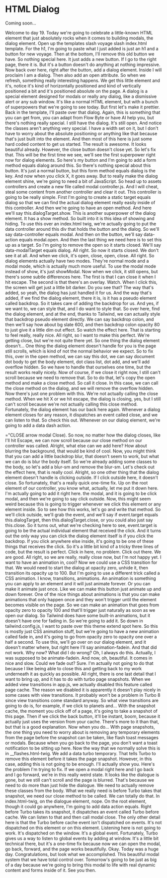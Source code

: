 # HTML Dialog

Coming soon...

Welcome to day 19. Today we're going to celebrate a little-known HTML element that just absolutely rocks when it comes to building modals, the dialog element. Open up the templates slash voyage slash index.html template. For the h1, I'm going to paste what I just added is just an h1 and a button for new voyage. Then at the bottom, I'll remove this old button we have. So nothing special here. It just adds a new button. If I go to the right page, there it is. But it's a button doesn't do anything at nothing impressive. Now back over here, right after the button, add a dialog element. Inside I will proclaim I am a dialog. Then also add an open attribute. So when we refresh, something really interesting happens. We get this little element and it's, notice it's kind of horizontally positioned and kind of vertically positioned a bit and it's positioned absolute on the page. A dialog is a special element designed for modals or really any dialog, like a dismissive alert or any sub window. It's like a normal HTML element, but with a bunch of superpowers that we're going to see today. But first let's make it prettier. Back in the template, I'll paste over that dialog. Again, this is something that you can get from, you can adapt from Flow Byte or have AI help you, but there's nothing really special. I still have the dialog. It's still open. And notice the classes aren't anything very special. I have a width set on it, but I don't have to worry about the absolute positioning or anything like that because that's just built into the element. And then most of this here is just some hard coded content to get us started. The result is awesome. It looks beautiful already. However, the close button doesn't close yet. So let's fix that. This will be the first time we see, we'll see the first superpower right now for dialog elements. So here's my button and I'm going to add a form method equals dialog around this. So there's nothing special about this button. It's just a normal button, but this form method equals dialog is the key. And now when you click X, it goes away. But to really make the dialog element shine, we're going to need a bit of JavaScript.  So head up to assets controllers and create a new file called modal controller.js. And I will cheat, steal some content from another controller and clear it out. This controller is going to be really simple. First I'm going to create a static target equals dialog so that we can find the actual dialog element really easily inside of this controller. And then we're going to have an open method. And here we'll say this.dialogTarget.show. This is another superpower of the dialog element. It has a show method. So built into it is this idea of showing and hiding. To use this over an index.html twig, we're actually going to put the data controller around this div that holds the button and the dialog. So we'll say data-controller equals modal. And then on the button, we'll say data-action equals modal.open. And then the last thing we need here is to set this up as a target. So I'm going to remove the open so it starts closed. We'll say data-modalTarget equals dialog. All right. So now it starts closed. We don't see it at all. And when we click, it's open, close, open, close. All right. So dialog elements actually have two modes. They're normal mode and a modal mode, which is actually much more useful. To use the modal mode instead of show, it's just showModal. Now when we click, it still opens, but there's some subtle differences here. The first is that I can close it when I hit escape. The second is that there's an overlay. Watch. When I click this, the screen will get just a little bit darker. Do you see that? The way that's added, so yeah, the dialog has just handled it for us. And the way that's added, if we find the dialog element, there it is, is it has a pseudo element called backdrop. So it takes care of adding the backdrop for us. And yes, if we want to, we can style that, and I do want to style that. So over here, find the dialog element, and at the end, thanks to Tailwind, we can actually style that backdrop pseudo element directly. We can say backdrop colon, and then we'll say how about bg slate 600, and then backdrop colon opacity 80 to just give it a little dim out effect. So watch the effect here.  That is starting to feel really, really nice. All right, so I want to make this perfect. We're getting close, but we're not quite there yet. So one thing the dialog element doesn't... One thing the dialog element doesn't handle for you is the page still scrolls, which is kind of not the normal behavior we expect. So to fix this, over in the open method, we can say this dot, we can say document dot body to get the body element, dot class list, dot add, and we'll add overflow hidden. So we have to handle that ourselves one time, but the result works really nicely. Now of course, if we close it right now, I still can't scroll because we need to remove that. So to do that, let's copy the open method and make a close method. So call it close. In this case, we can call the close method on the dialog, and we will remove the overflow hidden. Now there's just one problem with this. We're not actually calling the close method. When we hit X or we hit escape, the dialog is closing, yes, but I still can't scroll because we're not actually calling this close method. Fortunately, the dialog element has our back here again. Whenever a dialog element closes for any reason, it dispatches an event called close, and we can listen to that. So check this out. Whenever on our dialog element, we're going to add a data dash action.

="CLOSE arrow modal Close). So now, no matter how the dialog closes, like I'll hit Escape, we can now scroll because our close method on our controller was called. Alright, what else can we add here? How about blurring the background, that would be kind of cool. Now, you might think that you can add a little backdrop blur, that doesn't seem to work, but what we can do is blur the body itself. So we're already adding some classes to the body, so let's add a blur-sm and remove the blur-sm. Let's check out the effect here, that is really cool. Alright, so one other thing that the dialog element doesn't handle is clicking outside. If I click outside here, it doesn't close. So fortunately, that's a really quick one-time fix. Up on the root element of our controller, you know what, actually, let me put it down here. I'm actually going to add it right here. the modal, and it is going to be click modal, and then we're going to say click outside. Now, this might seem weird because this is going to trigger whenever we click this element or any element inside. So to see how this works, let's go and write that method. So we'll click outside, we'll grab the event, and we'll say if event.target equals this.dialogTarget, then this.dialogTarget.close, or you could also just say this.close. So it turns out, what we're checking here to see, event.target is going to be the actual individual element that received the click. And it turns out the only way you can click the dialog element itself is if you click the backdrop. If you click anywhere else inside, it's going to be one of these things that receives the click. So it's a little bit kind of a tricky three lines of code, but the result is perfect. Click in here, no problem. Click out there. We are good. All right, so we are really, really close now, but I'm not happy yet. I want to have an animation in, cool? Now we could use a CSS transition for that. We would need to start the dialog at opacity zero, unhide it, then transition its opacity up to 100. But I'm going to use a different trick called a CSS animation. I know, transitions, animations.  An animation is something you can apply to an element and it will just animate forever. Or you can make it animate just once. Like we can make this button just animate up and down forever. One of the nice things about animations is that you can make animations that only happen once and they won't trigger until the element becomes visible on the page. So we can make an animation that goes from opacity zero to opacity 100 and that'll trigger just naturally as soon as we open our dialog. So Tailwind does have some built-in animations, but it doesn't have one for fading in. So we're going to add it. So down in tailwind.config.js, I want to paste over this theme extend spot here. So this is mostly just CSS animation stuff, but we're going to have a new animation called fade in, and it's going to go from opacity zero to opacity one over a half a second. To use this, we'll go over on our dialog element, and it doesn't matter where, but right here I'll say animation-fadein. And that did not work. Why now? What did I do wrong? Oh, I always do this. Actually, I was supposed to be animate-fadein. And now, oh, beautiful. It comes in nice and slow. Could we fade out? Sure. I'm actually not going to do that because I like being able to close this and getting back to my work underneath it as quickly as possible. All right, there is one last detail that I want to bring up, and it has to do with turbo page snapshots. When we added view transitions in app.js, we actually disabled this feature called page cache. The reason we disabled it is apparently it doesn't play nicely in some cases with view transitions. It probably won't be a problem in Turbo 8 since view transitions come standard anyway. So what view transitions are going to do is, for example, if we click to planets and... With the snapshot cache, the moment you click off of a page, it's going to take a snapshot of this page. Then if we click the back button, it'll be instant, boom, because it actually just uses the version from your cache. There's more to it than that, but that is a good explanation. Now when you do...  With page snapshots, the one thing you need to worry about is removing any temporary elements from the page before the snapshot can be taken, like flash toast messages or modals. Because when you go back to the page, you don't want a toast notification to be sitting up here. Now the way that we normally solve this is in __flashes.html-twig. We add a data turbo temporary. That tells Turbo to remove this element before it takes the page snapshot. However, in this case, adding this is not going to be enough. I'll actually show you. Here's the problem I'm trying to fix. If we open a modal right here and I go back and I go forward, we're in this really weird state. It looks like the dialogue is gone, but we still can't scroll and the page is blurred. That's because we need to do more than just hide the dialogue. We need to actually remove these classes from the body. What we really need is before Turbo takes that snapshot, we need our close method to be called. We can totally do that. In index.html-twig, on the dialogue element, nope. On the root element, though it could go anywhere, I'm going to add data action equals. Right before Turbo takes its snapshot, it dispatches an event called Turbo before cache. We can listen to that and then call modal close. The only other detail here is that the Turbo before cache event isn't dispatched on events. It's not dispatched on this element or on this element. Listening here is not going to work. It's dispatched on the window. It's a global event. Fortunately, Turbo gives us a way to listen to global events by adding at window. It's a little bit technical there, but it's a one-time fix because now we can open the modal, go back, forward, and the page works beautifully. Okay. Today was a huge day. Congratulations, but look what we accomplished. This beautiful modal system that we have total control over. Tomorrow's going to be just as big of a day because we're going to bring this modal to life with real dynamic content and forms inside of it. See you then.
